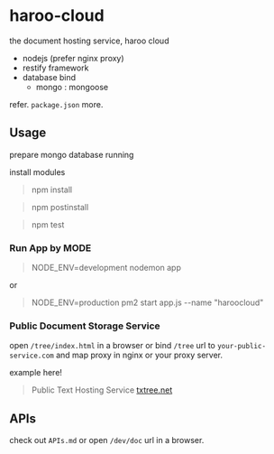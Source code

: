 haroo-cloud
===========

the document hosting service, haroo cloud

- nodejs (prefer nginx proxy)
- restify framework
- database bind
    - mongo : mongoose

refer. `package.json` more.

## Usage

prepare mongo database running

install modules

> npm install

> npm postinstall

> npm test

### Run App by MODE

> NODE_ENV=development nodemon app

or

> NODE_ENV=production pm2 start app.js --name "haroocloud"

### Public Document Storage Service

open `/tree/index.html` in a browser or bind `/tree` url to `your-public-service.com` and map proxy in nginx or your proxy server.
 
example here!

> Public Text Hosting Service [txtree.net](https://txtree.net)

## APIs

check out `APIs.md` or open `/dev/doc` url in a browser.